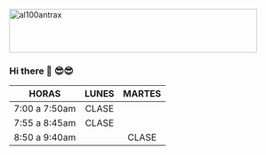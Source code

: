 <a href="https://cooltext.com"><img src="https://images.cooltext.com/5584570.png" width="445" height="79" alt="al100antrax" /></a>
 
### Hi there 👋 😎😎                
|     HORAS     |  LUNES | MARTES |
|:-------------:|:------:|:------:|
| 7:00 a 7:50am | CLASE  |        |
| 7:55 a 8:45am |  CLASE |        |
| 8:50 a 9:40am |        |  CLASE |
<!--
**al100antrax/al100antrax** is a ✨ _special_ ✨ repository because its `README.md` (this file) appears on your GitHub profile.

Here are some ideas to get you started:

- 🔭 I’m currently working on ...
- 🌱 I’m currently learning ...
- 👯 I’m looking to collaborate on ...
- 🤔 I’m looking for help with ...
- 💬 Ask me about ...
- 📫 How to reach me: ...
- 😄 Pronouns: ...
- ⚡ Fun fact: ...
-->
